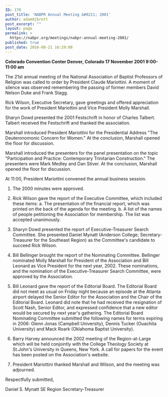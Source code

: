 ```yaml
---
ID: 170
post_title: 'NABPR Annual Meeting &#8211; 2001'
author: adamdjbrett
post_excerpt: ""
layout: page
permalink: >
  https://nabpr.org/meetings/nabpr-annual-meeting-2001/
published: true
post_date: 2016-08-21 16:29:08
---
```

<b>Colorado Convention Center
Denver, Colorado
17 November 2001
9:00-11:00 am</b>

The 21st annual meeting of the National Association of Baptist Professors of Religion was called to order by President Claude Mariottini. A moment of silence was observed remembering the passing of former members David Nelson Duke and Frank Stagg.

Rick Wilson, Executive Secretary, gave greetings and offered appreciation for the work of President Mariottini and Vice President Molly Marshall.

Sharyn Dowd presented the 2001 Festschrift in honor of Charles
Talbert. Talbert received the Festschrift and thanked the association.

Marshall introduced President Mariottini for the Presidential Address
"The Deuteronomonic Concern for Women." At the conclusion, Marshall opened the floor for discussion.

Marshall introduced the presenters for the panel presentation on the
topic "Participation and Practice: Contemporary Trinitarian Construction." The presenters were Mark Medley and Dan Stiver. At the conclusion, Marshall opened the floor for discussion.

At 11:00, President Mariottini convened the annual business session.

<ol>
<li>The 2000 minutes were approved.</p></li>
<li><p>Rick Wilson gave the report of the Executive Committee, which included these items:
a. The presentation of the financial report, which was printed on the back of the agenda for the meeting.
b. A list of the names of people petitioning the Association for membership. The list was accepted unanimously.</p></li>
<li><p>Sharyn Dowd presented the report of Executive-Treasurer Search Committee. She presented Daniel Mynatt (Anderson College; Secretary-Treasurer for the Southeast Region) as the Committee's candidate to succeed Rick Wilson.</p></li>
<li><p>Bill Bellinger brought the report of the Nominating Committee. Bellinger nominated Molly Marshall for President of the Association and Bill Leonard as Vice President for the next year, 2002. These nominations, and the nomination of the Executive-Treasurer Search Committee, were approved by the Association.</p></li>
<li><p>Bill Leonard gave the report of the Editorial Board. The Editorial Board did not meet as usual on Friday night because an episode at the Atlanta airport delayed the Senior Editor for the Association and the Chair of the Editorial Board. Leonard did note that he had received the resignation of Scott Nash, Senior Editor, and expressed confidence that a new editor would be secured by next year's gathering. The Editorial Board Nominating Committee submitted the following names for terms expiring in 2006: Glenn Jonas (Campbell University), Dennis Tucker (Ouachita University) and Mack Roark (Oklahoma Baptist University).</p></li>
<li><p>Barry Harvey announced the 2002 meeting of the Region-at-Large which will be held conjointly with the College Theology Society at St.John's University in Queens, New York. A call for papers for the event has been posted on the Association's website.</p></li>
<li><p>President Mariottini thanked Marshall and Wilson, and the meeting was adjourned.</p></li>
</ol>

<p>Respectfully submitted,

Daniel S. Mynatt
SE Region Secretary-Treasurer